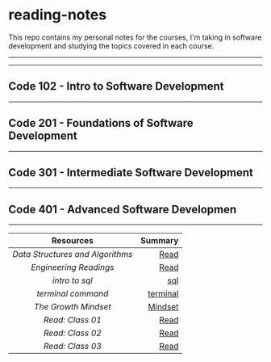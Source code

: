 # reading-notes

This repo contains my personal notes for the courses, I'm taking in software development and studying the topics covered in each course.

---
---

## Code 102 - Intro to Software Development
---

## Code 201 - Foundations of Software Development
---

## Code 301 - Intermediate Software Development
---

## Code 401 - Advanced Software Developmen
---



| **Resources**                      | **Summary**                                            |
|    :----:                          |          ---:                                          |
|*Data Structures and Algorithms*    | [Read](./file/Data%20Structures%20and%20Algorithms.md) |
|*Engineering Readings*              | [Read](./file/Engineering%20Readings.md)               |
|*intro to sql*                      | [sql](./file/sql.md)                                   |
|*terminal command*                  | [terminal](./file/Termenal.md)                         |
|*The Growth Mindset*                | [Mindset](./file/The%20Growth%20Mindset.md)            |
|*Read: Class 01*                    | [Read](./file/Read%3A%20Class%2001.md)                 |
|*Read: Class 02*                    | [Read](./file/Read%3A%20Class%2002.md)                 |
|*Read: Class 03*                    | [Read](./file/Read%3A%20Class%2003%20.md)              |
            

